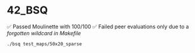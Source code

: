 # 42_BSQ

✅ Passed Moulinette with 100/100 ✅ Failed peer evaluations only due to a *forgotten wildcard in Makefile* 



`./bsq test_maps/50x20_sparse`
